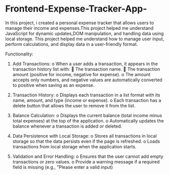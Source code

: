 # Frontend-Expense-Tracker-App-


In this project, i  created a personal expense tracker that allows users to manage their income and expenses.This project helped me understand  JavaScript for dynamic updates,DOM manipulation, and handling data using local storage. 
This project  helped me  understand how to manage user input, perform calculations, and display data in a user-friendly format.


Functionality:
  1. Add Transactions:
        o When a user adds a transaction, it  appears in the transaction history list with:
               The transaction name.
               The transaction amount (positive for income, negative for expense).
      o The amount accepts only numbers, and negative values are  automatically converted to positive when saving as an expense.

  2. Transaction History:
        o Displays each transaction in a list format with its name, amount, and type (income or expense).
        o Each transaction has a delete button that allows the user to remove it from the list.

  3. Balance Calculation:
      o Displays the current balance (total income minus total expenses) at the top of the application.
      o Automatically updates the balance whenever a transaction is added or deleted.
  
  4. Data Persistence with Local Storage:
      o Stores all transactions in local storage so that the data persists even if the page is
      refreshed.
      o Loads transactions from local storage when the application starts.
 
  5. Validation and Error Handling:
      o Ensures that the user cannot add empty transactions or zero values.
      o Provide a warning message if a required field is missing (e.g., &quot;Please enter a valid input)
